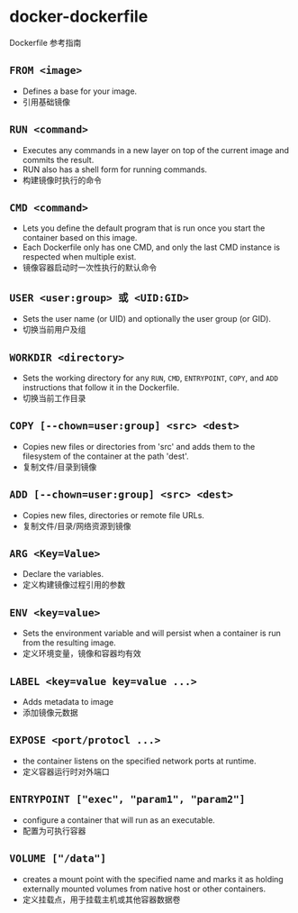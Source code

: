 # docker-dockerfile

Dockerfile 参考指南

## `FROM <image>`

- Defines a base for your image.
- 引用基础镜像

## `RUN <command>`

- Executes any commands in a new layer on top of the current image and commits the result.
- RUN also has a shell form for running commands.
- 构建镜像时执行的命令

## `CMD <command>`

- Lets you define the default program that is run once you start the container based on this image.
- Each Dockerfile only has one CMD, and only the last CMD instance is respected when multiple exist.
- 镜像容器启动时一次性执行的默认命令

## `USER <user:group> 或 <UID:GID>`

- Sets the user name (or UID) and optionally the user group (or GID).
- 切换当前用户及组

## `WORKDIR <directory>`

- Sets the working directory for any `RUN`, `CMD`, `ENTRYPOINT`, `COPY`, and `ADD` instructions that follow it in the Dockerfile.
- 切换当前工作目录

## `COPY [--chown=user:group] <src> <dest>`

- Copies new files or directories from 'src' and adds them to the filesystem of the container at the path 'dest'.
- 复制文件/目录到镜像

## `ADD [--chown=user:group] <src> <dest>`

- Copies new files, directories or remote file URLs.
- 复制文件/目录/网络资源到镜像

## `ARG <Key=Value>`

- Declare the variables.
- 定义构建镜像过程引用的参数

## `ENV <key=value>`

- Sets the environment variable and will persist when a container is run from the resulting image.
- 定义环境变量，镜像和容器均有效

## `LABEL <key=value key=value ...>`

- Adds metadata to image
- 添加镜像元数据

## `EXPOSE <port/protocl ...>`

- the container listens on the specified network ports at runtime.
- 定义容器运行时对外端口

## `ENTRYPOINT ["exec", "param1", "param2"]`

- configure a container that will run as an executable.
- 配置为可执行容器

## `VOLUME ["/data"]`

- creates a mount point with the specified name and marks it as holding externally mounted volumes from native host or other containers.
- 定义挂载点，用于挂载主机或其他容器数据卷
